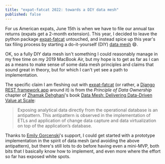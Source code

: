 ```yaml
---
title: "expat-fatcat 2022: towards a DIY data mesh"
published: false
---
```


For us American expats, June 15th is when we have to file our annual tax returns (expats get a 2-month extension). This year, I decided to leave the python package [expat-fatcat](https://github.com/munichpavel/expat-fatcat) untouched, and instead spice up this year's tax filing process by starting a do-it-yourself (DIY) [data mesh](https://www.thoughtworks.com/what-we-do/data-and-ai/data-mesh) :smile:.

OK, so a fully DIY data mesh isn't something I could reasonably manage in my free time on my 2019 MacBook Air, but my hope is to get as far as I can as a means to make sense of some data mesh principles and claims that sound great in theory, but for which I can't yet see a path to implementation.

The specific claim I am fleshing out with [expat-fatcat](https://github.com/munichpavel/expat-fatcat) (or rather, a [Django REST framework app](https://www.django-rest-framework.org/) around it) is from the *Principle of Data Ownership* chapter of [Zhamak Dehghani](https://www.linkedin.com/in/zhamak-dehghani/)'s book [Data Mesh: Delivering Data-Driven Value at Scale](https://www.oreilly.com/library/view/data-mesh/9781492092384/):

> Exposing analytical data directly from the operational database is an antipattern. This antipattern is observed in the implementation of ETLs and application of change data capture and data virtualization on top of the application’s database.

Thanks to [Emily Gorcenski](https://www.linkedin.com/in/emily-gorcenski-0a3830200/)'s support, I could get started with a prototype implementation in the spirit of data mesh (and avoiding the above antipattern), but there's still lots to do before having even a mini-MVP, both bits that I basically know how to implement, and even more where the effort so far has exposed white spots.
